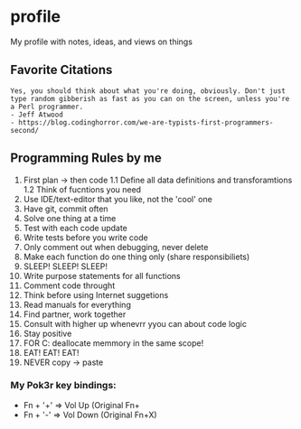 # profile
My profile with notes, ideas, and views on things

## Favorite Citations
```
Yes, you should think about what you're doing, obviously. Don't just type random gibberish as fast as you can on the screen, unless you're a Perl programmer.
- Jeff Atwood
- https://blog.codinghorror.com/we-are-typists-first-programmers-second/
```

## Programming Rules by me
1. First plan -> then code
1.1 Define all data definitions and transforamtions
1.2 Think of fucntions you need
2. Use IDE/text-editor that you like, not the 'cool' one
3. Have git, commit often
4. Solve one thing at a time
5. Test with each code update
6. Write tests before you write code
7. Only comment out when debugging, never delete
8. Make each function do one thing only (share responsibiliets)
9. SLEEP! SLEEP! SLEEP!
10. Write purpose statements for all functions
11. Comment code throught
12. Think before using Internet suggetions
13. Read manuals for everything
14. Find partner, work together
15. Consult with higher up whenevrr yyou can about code logic
16. Stay positive
17. FOR C: deallocate memmory in the same scope!
18. EAT! EAT! EAT!
19. NEVER copy -> paste



### My Pok3r key bindings:
- Fn + '+' => Vol Up (Original Fn+
- Fn + '-' => Vol Down (Original Fn+X)
